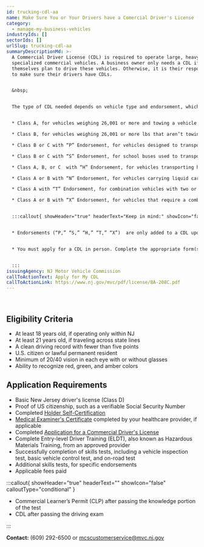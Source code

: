 ```yaml
---
id: trucking-cdl-aa
name: Make Sure You or Your Drivers have a Comercial Driver's License (CDL)
category:
  - manage-my-business-vehicles
industryIds: []
sectorIds: []
urlSlug: trucking-cdl-aa
summaryDescriptionMd: >-
  A Commercial Driver License (CDL) is required to operate large, heavy, or
  specialized commercial vehicles. A business owner only needs a CDL if they
  themselves plan to drive these vehicles. Otherwise, it is their responsibility
  to make sure their drivers have CDLs.


  &nbsp;


  The type of CDL needed depends on vehicle type and endorsement, which are as follows:


  * Class A, for vehicles weighing 26,001 or more and towing a vehicle over 10,000 lbs.

  * Class B, for vehicles weighing 26,001 or more lbs that aren’t towing a heavy trailer.

  * Class B or C with “P” Endorsement, for vehicles designed to transport 16 or more passengers.

  * Class B or C with “S” Endorsement, for school buses used to transport students. **School buses require both an “S” and “P” CDL endorsement.**

  * Class A, B, or C  with “H” Endorsement, for vehicles transporting hazardous materials requiring placards

  * Class A or B with “N” Endorsement, for vehicles carrying liquid cargo in large tanks.

  * Class A with “T” Endorsement, for combination vehicles with two or more trailers.

  * Class A or B with “X” Endorsement, for vehicles that require a combination of Hazmat (“H”) and Tanker (“N”) endorsements, such as fuel tankers and chemical transport trucks


  :::callout{ showHeader="true" headerText="Keep in mind:" showIcon="false" calloutType="informational" amountIconText="" filingTypeIconText="" frequencyIconText="" phoneIconText="" emailIconText="" }


  * Endorsements (“P,” “S,” “H,” “T,” “X”)  are only added to a CDL upon request and require that applicants pass [additional knowledge and skills tests.](https://www.nj.gov/mvc/drivertopics/cdlendorsements.htm)


  * You must apply for a CDL in person. Complete the appropriate form(s) and take them to any NJ MVC vehicle center (or complete the forms on site). Be sure to [make an appointment online](https://telegov.njportal.com/njmvc/AppointmentWizard) before showing up.


  :::
issuingAgency: NJ Motor Vehicle Commission
callToActionText: Apply for My CDL
callToActionLink: https://www.nj.gov/mvc/pdf/license/BA-208C.pdf
---
```

&nbsp;
## Eligibility Criteria

* At least 18 years old, if operating only within NJ
* At least 21 years old, if traveling across state lines
* A clean driving record with fewer than five points
* U.S. citizen or lawful permanent resident
* Minimum of 20/40 vision in each eye with or without glasses
* Ability to recognize red, green, and amber colors

## Application Requirements

* Basic New Jersey driver's license (Class D)
* Proof of US citizenship, such as a verifiable Social Security Number
* Completed [Holder Self-Certification](https://www.state.nj.us/mvc/pdf/drivertopics/CDSC-1.pdf)
* [Medical Examiner's Certificate](https://www.state.nj.us/mvc/pdf/drivertopics/RA_4_1_a.pdf) completed by your healthcare provider, if applicable
* Completed [Application for a Commercial Driver's License](https://www.state.nj.us/mvc/pdf/license/BA-208C.pdf)
* Complete Entry-level Driver Training (ELDT), also known as Hazardous Materials Training, from an approved provider
* Successfully completion of skills tests, including a vehicle inspection test, basic vehicle control test, and on-road test
* Additional skills tests, for specific endorsements
* Applicable fees paid

:::callout{ showHeader="true" headerText="" showIcon="false" calloutType="conditional" }

- Commercial Learner’s Permit (CLP) after passing the knowledge portion of the test
- CDL after passing the driving exam

:::


**Contact:** (609) 292-6500 or mcscustomerservice@mvc.nj.gov